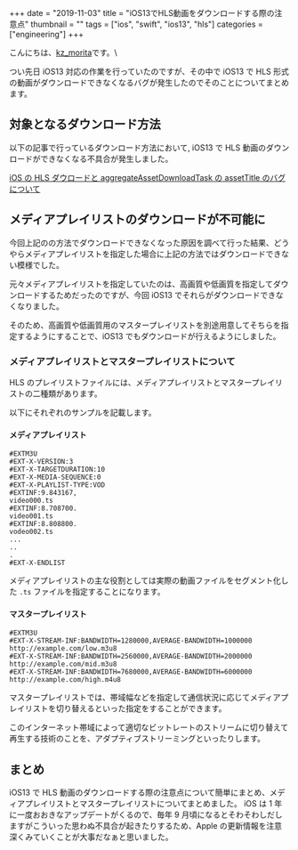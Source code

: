 +++
date = "2019-11-03"
title = "iOS13でHLS動画をダウンロードする際の注意点"
thumbnail = ""
tags = ["ios", "swift", "ios13", "hls"]
categories = ["engineering"]
+++

こんにちは、[kz_morita](https://twitter.com/kz_morita)です。\

つい先日 iOS13 対応の作業を行っていたのですが、その中で iOS13 で HLS 形式の動画がダウンロードできなくなるバグが発生したのでそのことについてまとめます。

## 対象となるダウンロード方法

以下の記事で行っているダウンロード方法において, iOS13 で HLS 動画のダウンロードができなくなる不具合が発生しました。

[iOS の HLS ダウロードと aggregateAssetDownloadTask の assetTitle のバグについて](/swift_hls_download_bug/_)

## メディアプレイリストのダウンロードが不可能に

今回上記のの方法でダウンロードできなくなった原因を調べて行った結果、どうやらメディアプレイリストを指定した場合に上記の方法ではダウンロードできない模様でした。

元々メディアプレイリストを指定していたのは、高画質や低画質を指定してダウンロードするためだったのですが、今回 iOS13 でそれらがダウンロードできなくなりました。

そのため、高画質や低画質用のマスタープレイリストを別途用意してそちらを指定するようにすることで、iOS13 でもダウンロードが行えるようにしました。

### メディアプレイリストとマスタープレイリストについて

HLS のプレイリストファイルには、メディアプレイリストとマスタープレイリストの二種類があります。

以下にそれぞれのサンプルを記載します。

#### メディアプレイリスト

```m3u8
#EXTM3U
#EXT-X-VERSION:3
#EXT-X-TARGETDURATION:10
#EXT-X-MEDIA-SEQUENCE:0
#EXT-X-PLAYLIST-TYPE:VOD
#EXTINF:9.843167,
video000.ts
#EXTINF:8.708700.
video001.ts
#EXTINF:8.808800.
vodeo002.ts
...
..
.
#EXT-X-ENDLIST
```

メディアプレイリストの主な役割としては実際の動画ファイルをセグメント化した `.ts` ファイルを指定することになります。

#### マスタープレイリスト

```m3u8
#EXTM3U
#EXT-X-STREAM-INF:BANDWIDTH=1280000,AVERAGE-BANDWIDTH=1000000
http://example.com/low.m3u8
#EXT-X-STREAM-INF:BANDWIDTH=2560000,AVERAGE-BANDWIDTH=2000000
http://example.com/mid.m3u8
#EXT-X-STREAM-INF:BANDWIDTH=7680000,AVERAGE-BANDWIDTH=6000000
http://example.com/high.m4u8
```

マスタープレイリストでは、帯域幅などを指定して通信状況に応じてメディアプレイリストを切り替えるといった指定をすることができます。

このインターネット帯域によって適切なビットレートのストリームに切り替えて再生する技術のことを、アダプティブストリーミングといったりします。

## まとめ

iOS13 で HLS 動画のダウンロードする際の注意点について簡単にまとめ、メディアプレイリストとマスタープレイリストについてまとめました。
iOS は 1 年に一度おおきなアップデートがくるので、毎年 9 月頃になるとそわそわしだしますがこういった思わぬ不具合が起きたりするため、Apple の更新情報を注意深くみていくことが大事だなぁと思いました。
